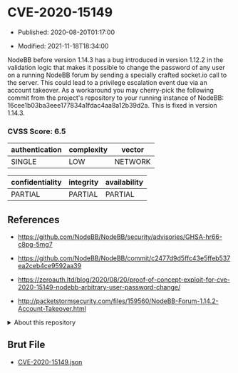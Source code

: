 # CVE-2020-15149

- Published: 2020-08-20T01:17:00

- Modified: 2021-11-18T18:34:00

NodeBB before version 1.14.3 has a bug introduced in version 1.12.2 in the validation logic that makes it possible to change the password of any user on a running NodeBB forum by sending a specially crafted socket.io call to the server. This could lead to a privilege escalation event due via an account takeover. As a workaround you may cherry-pick the following commit from the project's repository to your running instance of NodeBB: 16cee1b03ba3eee177834a1fdac4aa8a12b39d2a. This is fixed in version 1.14.3.

### CVSS Score: **6.5**

| authentication | complexity | vector |
| --- | --- | --- |
| SINGLE | LOW | NETWORK |

| confidentiality | integrity | availability |
| --- | --- | --- |
| PARTIAL | PARTIAL | PARTIAL |

## References

* https://github.com/NodeBB/NodeBB/security/advisories/GHSA-hr66-c8pg-5mg7

* https://github.com/NodeBB/NodeBB/commit/c2477d9d5ffc43e5ffeb537ea2ceb4ce9592aa39

* https://zeroauth.ltd/blog/2020/08/20/proof-of-concept-exploit-for-cve-2020-15149-nodebb-arbitrary-user-password-change/

* http://packetstormsecurity.com/files/159560/NodeBB-Forum-1.14.2-Account-Takeover.html

<details>
<summary>About this repository</summary> 

  This repository is part of the project [Live Hack CVE](https://github.com/Live-Hack-CVE). Main website can be found [www.live-hack.org](https://www.live-hack.org) 
  
  Made by [Sn0wAlice](https://github.com/Sn0wAlice) for the people that care about security and need to have a feed of the latest CVEs. Hope you enjoy it, don't forget to star the repo and follow me on [Twitter](https://twitter.com/Sn0wAlice) and [Github](https://github.com/Sn0wAlice). And that is my [personnal website](https://www.alice-snow.me/)

  - [Home Page](https://github.com/Live-Hack-CVE)
  - [Framework](https://github.com/Live-Hack-CVE/cve-framework)
  - [CVE database](https://github.com/Live-Hack-CVE/full_database)
  - [Changelog](https://github.com/Live-Hack-CVE/Changelog)
</details>

## Brut File

* [CVE-2020-15149.json](https://raw.githubusercontent.com/Live-Hack-CVE/full_database/main/cves/2020/CVE-2020-15149.json)

